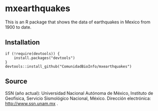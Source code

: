 # mxearthquakes

This is an R package that shows the data of earthquakes in Mexico from 1900 to date.

## Installation

```
if (!require(devtools)) {
    install.packages("devtools")
}
devtools::install_github("ComunidadBioInfo/mxearthquakes")
```

## Source

SSN (año actual): Universidad Nacional Autónoma de México, Instituto de Geofísica, Servicio Sismológico Nacional, México. Dirección electrónica: http://www.ssn.unam.mx .
